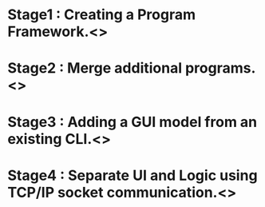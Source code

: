 <h1>Stage1 : Creating a Program Framework.<>
<h1>Stage2 : Merge additional programs.<>
<h1>Stage3 : Adding a GUI model from an existing CLI.<>
<h1>Stage4 : Separate UI and Logic using TCP/IP socket communication.<>
